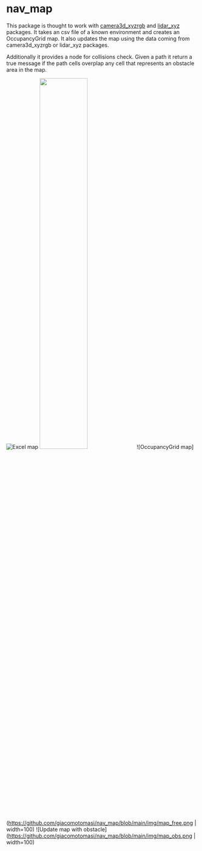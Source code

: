 # nav_map
This package is thought to work with [camera3d_xyzrgb](https://github.com/giacomotomasi/camera3d_xyzrgb.git) and [lidar_xyz](https://github.com/giacomotomasi/lidar_xyz.git) packages. It takes an csv file of a known environment and creates an OccupancyGrid map. It also updates the map using the data coming from camera3d_xyzrgb or lidar_xyz packages.

Additionally it provides a node for collisions check. Given a path it return a true message if the path cells overplap any cell that represents an obstacle area in the map.

![Excel map](https://github.com/giacomotomasi/nav_map/blob/main/img/map_excel.png|width=100px) 
<img src="https://github.com/giacomotomasi/map_excel.png" width=50% height=50%>
![OccupancyGrid map](https://github.com/giacomotomasi/nav_map/blob/main/img/map_free.png | width=100) 
![Update map with obstacle](https://github.com/giacomotomasi/nav_map/blob/main/img/map_obs.png | width=100)

